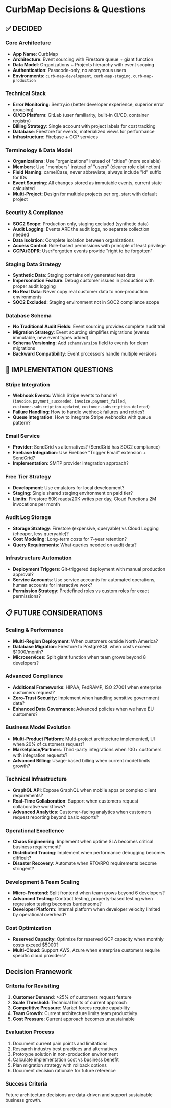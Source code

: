 # CurbMap Decisions & Questions

## ✅ DECIDED

### Core Architecture
- **App Name**: CurbMap
- **Architecture**: Event sourcing with Firestore queue + giant function
- **Data Model**: Organizations + Projects hierarchy with event scoping
- **Authentication**: Passcode-only, no anonymous users
- **Environments**: `curb-map-development`, `curb-map-staging`, `curb-map-production`

### Technical Stack
- **Error Monitoring**: Sentry.io (better developer experience, superior error grouping)
- **CI/CD Platform**: GitLab (user familiarity, built-in CI/CD, container registry)
- **Billing Strategy**: Single account with project labels for cost tracking
- **Database**: Firestore for events, materialized views for performance
- **Infrastructure**: Firebase + GCP services

### Terminology & Data Model
- **Organizations**: Use "organizations" instead of "cities" (more scalable)
- **Members**: Use "members" instead of "users" (clearer role distinction)
- **Field Naming**: camelCase, never abbreviate, always include "Id" suffix for IDs
- **Event Sourcing**: All changes stored as immutable events, current state calculated
- **Multi-Project**: Design for multiple projects per org, start with default project

### Security & Compliance
- **SOC2 Scope**: Production only, staging excluded (synthetic data)
- **Audit Logging**: Events ARE the audit logs, no separate collection needed
- **Data Isolation**: Complete isolation between organizations
- **Access Control**: Role-based permissions with principle of least privilege
- **CCPA/GDPR**: UserForgotten events provide "right to be forgotten"

### Staging Data Strategy
- **Synthetic Data**: Staging contains only generated test data
- **Impersonation Feature**: Debug customer issues in production with proper audit logging
- **No Real Data**: Never copy real customer data to non-production environments
- **SOC2 Excluded**: Staging environment not in SOC2 compliance scope

### Database Schema
- **No Traditional Audit Fields**: Event sourcing provides complete audit trail
- **Migration Strategy**: Event sourcing simplifies migrations (events immutable, new event types added)
- **Schema Versioning**: Add `schemaVersion` field to events for clean migrations
- **Backward Compatibility**: Event processors handle multiple versions

## 🔄 IMPLEMENTATION QUESTIONS

### Stripe Integration
- **Webhook Events**: Which Stripe events to handle? (`invoice.payment_succeeded`, `invoice.payment_failed`, `customer.subscription.updated`, `customer.subscription.deleted`)
- **Failure Handling**: How to handle webhook failures and retries?
- **Queue Integration**: How to integrate Stripe webhooks with queue pattern?

### Email Service
- **Provider**: SendGrid vs alternatives? (SendGrid has SOC2 compliance)
- **Firebase Integration**: Use Firebase "Trigger Email" extension + SendGrid?
- **Implementation**: SMTP provider integration approach?

### Free Tier Strategy
- **Development**: Use emulators for local development?
- **Staging**: Single shared staging environment on paid tier?
- **Limits**: Firestore 50K reads/20K writes per day, Cloud Functions 2M invocations per month

### Audit Log Storage
- **Storage Strategy**: Firestore (expensive, queryable) vs Cloud Logging (cheaper, less queryable)?
- **Cost Modeling**: Long-term costs for 7-year retention?
- **Query Requirements**: What queries needed on audit data?

### Infrastructure Automation
- **Deployment Triggers**: Git-triggered deployment with manual production approval?
- **Service Accounts**: Use service accounts for automated operations, human accounts for interactive work?
- **Permission Strategy**: Predefined roles vs custom roles for exact permissions?

## 📋 FUTURE CONSIDERATIONS

### Scaling & Performance
- **Multi-Region Deployment**: When customers outside North America?
- **Database Migration**: Firestore to PostgreSQL when costs exceed $1000/month?
- **Microservices**: Split giant function when team grows beyond 8 developers?

### Advanced Compliance
- **Additional Frameworks**: HIPAA, FedRAMP, ISO 27001 when enterprise customers request?
- **Zero-Trust Security**: Implement when handling sensitive government data?
- **Enhanced Data Governance**: Advanced policies when we have EU customers?

### Business Model Evolution
- **Multi-Product Platform**: Multi-project architecture implemented, UI when 20% of customers request?
- **Marketplace/Partners**: Third-party integrations when 100+ customers with integration requests?
- **Advanced Billing**: Usage-based billing when current model limits growth?

### Technical Infrastructure
- **GraphQL API**: Expose GraphQL when mobile apps or complex client requirements?
- **Real-Time Collaboration**: Support when customers request collaborative workflows?
- **Advanced Analytics**: Customer-facing analytics when customers request reporting beyond basic exports?

### Operational Excellence
- **Chaos Engineering**: Implement when uptime SLA becomes critical business requirement?
- **Distributed Tracing**: Implement when performance debugging becomes difficult?
- **Disaster Recovery**: Automate when RTO/RPO requirements become stringent?

### Development & Team Scaling
- **Micro-Frontend**: Split frontend when team grows beyond 6 developers?
- **Advanced Testing**: Contract testing, property-based testing when regression testing becomes burdensome?
- **Developer Platform**: Internal platform when developer velocity limited by operational overhead?

### Cost Optimization
- **Reserved Capacity**: Optimize for reserved GCP capacity when monthly costs exceed $5000?
- **Multi-Cloud**: Support AWS, Azure when enterprise customers require specific cloud providers?

## Decision Framework

### Criteria for Revisiting
1. **Customer Demand**: >25% of customers request feature
2. **Scale Threshold**: Technical limits of current approach
3. **Competitive Pressure**: Market forces require capability
4. **Team Growth**: Current architecture limits team productivity
5. **Cost Pressure**: Current approach becomes unsustainable

### Evaluation Process
1. Document current pain points and limitations
2. Research industry best practices and alternatives
3. Prototype solution in non-production environment
4. Calculate implementation cost vs business benefit
5. Plan migration strategy with rollback options
6. Document decision rationale for future reference

### Success Criteria
Future architecture decisions are data-driven and support sustainable business growth.
